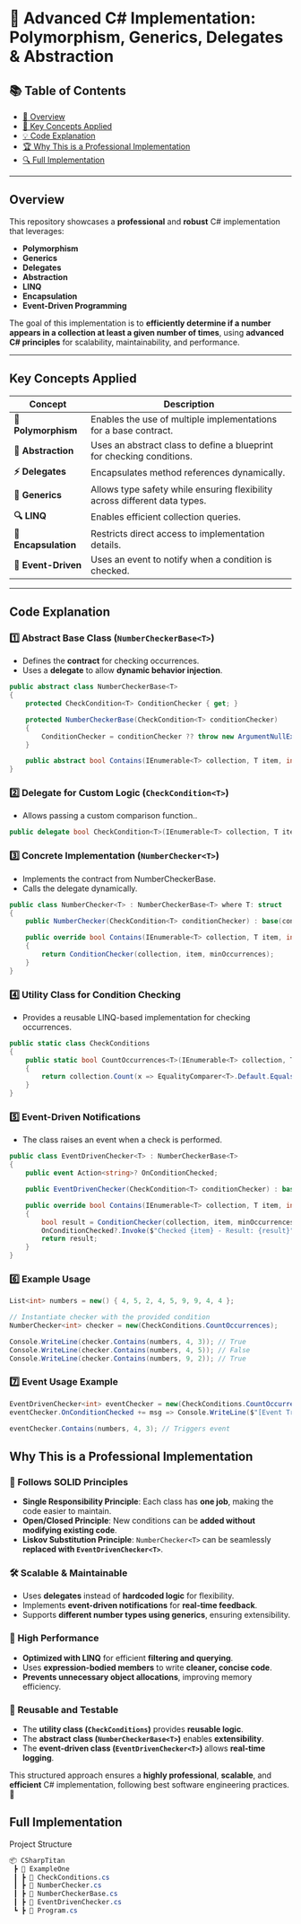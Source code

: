 # 🎯 Advanced C# Implementation: Polymorphism, Generics, Delegates & Abstraction

## 📚 Table of Contents
- [📌 Overview](#overview)
- [🚀 Key Concepts Applied](#key-concepts-applied)
- [💡 Code Explanation](#code-explanation)
- [🏆 Why This is a Professional Implementation](#why-this-is-a-professional-implementation)
- [🔍 Full Implementation](#full-implementation)

---

## Overview
This repository showcases a **professional** and **robust** C# implementation that leverages:
- **Polymorphism**
- **Generics**
- **Delegates**
- **Abstraction**
- **LINQ**
- **Encapsulation**
- **Event-Driven Programming**

The goal of this implementation is to **efficiently determine if a number appears in a collection at least a given number of times**, using **advanced C# principles** for scalability, maintainability, and performance.

---

## Key Concepts Applied
| Concept | Description |
|---------|------------|
| **🔄 Polymorphism** | Enables the use of multiple implementations for a base contract. |
| **🧩 Abstraction** | Uses an abstract class to define a blueprint for checking conditions. |
| **⚡ Delegates** | Encapsulates method references dynamically. |
| **🔢 Generics** | Allows type safety while ensuring flexibility across different data types. |
| **🔍 LINQ** | Enables efficient collection queries. |
| **🔧 Encapsulation** | Restricts direct access to implementation details. |
| **📡 Event-Driven** | Uses an event to notify when a condition is checked. |

---

## Code Explanation
### **1️⃣ Abstract Base Class (`NumberCheckerBase<T>`)**
- Defines the **contract** for checking occurrences.
- Uses a **delegate** to allow **dynamic behavior injection**.

```csharp
public abstract class NumberCheckerBase<T>
{
    protected CheckCondition<T> ConditionChecker { get; }

    protected NumberCheckerBase(CheckCondition<T> conditionChecker)
    {
        ConditionChecker = conditionChecker ?? throw new ArgumentNullException(nameof(conditionChecker));
    }

    public abstract bool Contains(IEnumerable<T> collection, T item, int minOccurrences);
}
```

### **2️⃣ Delegate for Custom Logic (`CheckCondition<T>`)**
- Allows passing a custom comparison function..


```csharp
public delegate bool CheckCondition<T>(IEnumerable<T> collection, T item, int threshold);

```


### **3️⃣ Concrete Implementation (`NumberChecker<T>`)**
- Implements the contract from NumberCheckerBase<T>.
- Calls the delegate dynamically.

```csharp
public class NumberChecker<T> : NumberCheckerBase<T> where T: struct
{
    public NumberChecker(CheckCondition<T> conditionChecker) : base(conditionChecker) { }

    public override bool Contains(IEnumerable<T> collection, T item, int minOccurrences)
    {
        return ConditionChecker(collection, item, minOccurrences);
    }
}
```

### **4️⃣ Utility Class for Condition Checking**
- Provides a reusable LINQ-based implementation for checking occurrences.

```csharp
public static class CheckConditions
{
    public static bool CountOccurrences<T>(IEnumerable<T> collection, T item, int threshold)
    {
        return collection.Count(x => EqualityComparer<T>.Default.Equals(x, item)) >= threshold;
    }
}

```


### **5️⃣ Event-Driven Notifications**
- The class raises an event when a check is performed.


```csharp
public class EventDrivenChecker<T> : NumberCheckerBase<T>
{
    public event Action<string>? OnConditionChecked;

    public EventDrivenChecker(CheckCondition<T> conditionChecker) : base(conditionChecker) { }

    public override bool Contains(IEnumerable<T> collection, T item, int minOccurrences)
    {
        bool result = ConditionChecker(collection, item, minOccurrences);
        OnConditionChecked?.Invoke($"Checked {item} - Result: {result}");
        return result;
    }
}
```


### **6️⃣ Example Usage**

```csharp
List<int> numbers = new() { 4, 5, 2, 4, 5, 9, 9, 4, 4 };

// Instantiate checker with the provided condition
NumberChecker<int> checker = new(CheckConditions.CountOccurrences);

Console.WriteLine(checker.Contains(numbers, 4, 3)); // True
Console.WriteLine(checker.Contains(numbers, 4, 5)); // False
Console.WriteLine(checker.Contains(numbers, 9, 2)); // True

```

### **7️⃣ Event Usage Example**

```csharp
EventDrivenChecker<int> eventChecker = new(CheckConditions.CountOccurrences);
eventChecker.OnConditionChecked += msg => Console.WriteLine($"[Event Triggered] {msg}");

eventChecker.Contains(numbers, 4, 3); // Triggers event

```


## Why This is a Professional Implementation

### 🔧 Follows SOLID Principles
- **Single Responsibility Principle**: Each class has **one job**, making the code easier to maintain.
- **Open/Closed Principle**: New conditions can be **added without modifying existing code**.
- **Liskov Substitution Principle**: `NumberChecker<T>` can be seamlessly **replaced with `EventDrivenChecker<T>`**.

### 🛠 Scalable & Maintainable
- Uses **delegates** instead of **hardcoded logic** for flexibility.
- Implements **event-driven notifications** for **real-time feedback**.
- Supports **different number types using generics**, ensuring extensibility.

### 🏃 High Performance
- **Optimized with LINQ** for efficient **filtering and querying**.
- Uses **expression-bodied members** to write **cleaner, concise code**.
- **Prevents unnecessary object allocations**, improving memory efficiency.

### 🔄 Reusable and Testable
- The **utility class (`CheckConditions`)** provides **reusable logic**.
- The **abstract class (`NumberCheckerBase<T>`)** enables **extensibility**.
- The **event-driven class (`EventDrivenChecker<T>`)** allows **real-time logging**.

This structured approach ensures a **highly professional**, **scalable**, and **efficient** C# implementation, following best software engineering practices. 🚀




## Full Implementation

Project Structure

```css
📦 CSharpTitan
 ┣ 📂 ExampleOne
 ┃ ┣ 📜 CheckConditions.cs
 ┃ ┣ 📜 NumberChecker.cs
 ┃ ┣ 📜 NumberCheckerBase.cs
 ┃ ┣ 📜 EventDrivenChecker.cs 
 ┗ ┣ 📜 Program.cs

```

